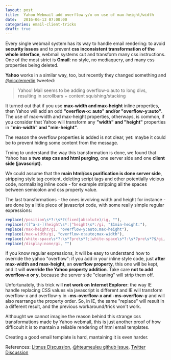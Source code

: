```yaml
---
layout: post
title:  Yahoo Webmail add overflow-y/x on use of max-height/width 
date:   2016-06-13 07:00:00
categories: email-client-tricks
draft: true
---
```


Every single webmail system has its way to handle email rendering: to avoid **security issues** and to prevent **css inconsistent transformation of the whole interface**, webmail systems cut and transform many css instructions.
One of the most strict is **Gmail**: no style, no mediaquery, and many css properties being deleted.

**Yahoo** works in a similar way, too, but recently they changed something and [@nicolemerlin](https://twitter.com/moonstrips/status/738641345259016192) tweeted:

> Yahoo! Mail seems to be adding overflow-x:auto to long divs,
> resulting in scrollbars + content squishing/stacking

It turned out that if you use **max-width and max-height** inline properties, then Yahoo will add an odd **"overflow-x: auto" and/or "overflow-y:auto"**. The use of max-width and max-height properties, otherways, is common, if you consider that Yahoo will transform any **"width" and "height"** properties in **"min-width" and "min-height"**.

The reason the overflow properties is added is not clear, yet: maybe it could be to prevent hiding some content from the message.
<!--more-->

Trying to understand the way this transformation is done, we found that Yahoo has a **two step css and html purging**, one server side and one **client side (javascript)**.

We could assume that the **main html/css purification is done server side**, stripping style tag content, deleting script tags and other potentially vicious code, normalizing inline code - for example stripping all the spaces between semicolon and css property value.

The last transformations - the ones involving width and height for instance - are done by a little piece of javascript code, with some really simple regular expressions:

```javascript
replace(/position\s*?:\s*?(fixed|absolute)/ig, ""),
replace(/([^a-z-])height\s*:|^height\s*:/gi, "$1min-height:"),
replace(/max-height/gi, "overflow-y:auto;max-height"),
replace(/max-width/gi, "overflow-x:auto;max-width"),
replace(/white-space\s*?:\s*?pre\s*?;|white-space\s*?:\s*?pre\s*?$/gi, "white-space:pre-wrap;"),
replace(/display:none/gi, "")
```

If you know regular expressions, it will be easy to understand how to override the yahoo "overflow": if you add in your inline style code, just **after max-width and max-height**, an **overflow property**, this one will be kept, and it will **override the Yahoo property addition**.
Take care **not to add overflow-x or y**, because the server side "cleaning" will strip them off.

Unfortunately, this trick will **not work on Internet Explorer**: the way IE handle replacing CSS values via javascript is different and IE will transform overflow-x and overflow-y in **-ms-overflow-x and -ms-overflow-y** and will also rearrange the property order. So, in IE, the same "replace" will result in a different result, and the previous workaround/trick won't work.

Althought we cannot imagine the reason behind this strange css transformations made by Yahoo webmail, this is just another proof of how difficoult it is to mantain a reliable rendering of html email templates.

Creating a good email template is hard, mantaining it is even harder.

References: [Litmus Discussion](https://litmus.com/community/discussions/5336-yahoo-mail-update-potentially-breaks-hybrid-emails), [@hteumeuleu github issue](https://github.com/hteumeuleu/email-bugs/issues/17), [Twitter Discussion](https://twitter.com/moonstrips/status/738641345259016192)
